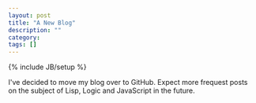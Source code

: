 ```yaml
---
layout: post
title: "A New Blog"
description: ""
category: 
tags: []
---
```

{% include JB/setup %}

I've decided to move my blog over to GitHub. Expect more frequest
posts on the subject of Lisp, Logic and JavaScript in the future.
